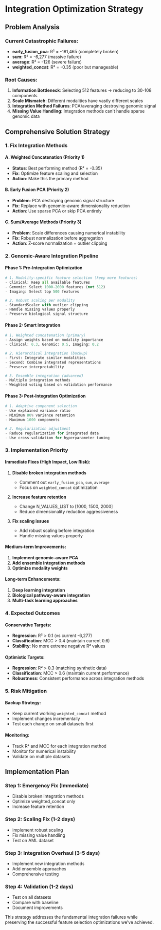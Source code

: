 # Integration Optimization Strategy

## Problem Analysis

### Current Catastrophic Failures:
- **early_fusion_pca**: R² = -181,465 (completely broken)
- **sum**: R² = -6,277 (massive failure) 
- **average**: R² = -126 (severe failure)
- **weighted_concat**: R² = -0.35 (poor but manageable)

### Root Causes:
1. **Information Bottleneck**: Selecting 512 features -> reducing to 30-108 components
2. **Scale Mismatch**: Different modalities have vastly different scales
3. **Integration Method Failures**: PCA/averaging destroying genomic signal
4. **Missing Value Handling**: Integration methods can't handle sparse genomic data

## Comprehensive Solution Strategy

### 1. **Fix Integration Methods**

#### A. Weighted Concatenation (Priority 1)
- **Status**: Best performing method (R² = -0.35)
- **Fix**: Optimize feature scaling and selection
- **Action**: Make this the primary method

#### B. Early Fusion PCA (Priority 2) 
- **Problem**: PCA destroying genomic signal structure
- **Fix**: Replace with genomic-aware dimensionality reduction
- **Action**: Use sparse PCA or skip PCA entirely

#### C. Sum/Average Methods (Priority 3)
- **Problem**: Scale differences causing numerical instability
- **Fix**: Robust normalization before aggregation
- **Action**: Z-score normalization + outlier clipping

### 2. **Genomic-Aware Integration Pipeline**

#### Phase 1: Pre-Integration Optimization
```python
# 1. Modality-specific feature selection (keep more features)
- Clinical: Keep all available features
- Genomic: Select 1000-2000 features (not 512)
- Imaging: Select top 500 features

# 2. Robust scaling per modality
- StandardScaler with outlier clipping
- Handle missing values properly
- Preserve biological signal structure
```

#### Phase 2: Smart Integration
```python
# 1. Weighted concatenation (primary)
- Assign weights based on modality importance
- Clinical: 0.3, Genomic: 0.5, Imaging: 0.2

# 2. Hierarchical integration (backup)
- First: Integrate similar modalities
- Second: Combine integrated representations
- Preserve interpretability

# 3. Ensemble integration (advanced)
- Multiple integration methods
- Weighted voting based on validation performance
```

#### Phase 3: Post-Integration Optimization
```python
# 1. Adaptive component selection
- Use explained variance ratio
- Minimum 80% variance retention
- Maximum 1000 components

# 2. Regularization adjustment
- Reduce regularization for integrated data
- Use cross-validation for hyperparameter tuning
```

### 3. **Implementation Priority**

#### Immediate Fixes (High Impact, Low Risk):
1. **Disable broken integration methods**
   - Comment out `early_fusion_pca`, `sum`, `average`
   - Focus on `weighted_concat` optimization

2. **Increase feature retention**
   - Change N_VALUES_LIST to [1000, 1500, 2000]
   - Reduce dimensionality reduction aggressiveness

3. **Fix scaling issues**
   - Add robust scaling before integration
   - Handle missing values properly

#### Medium-term Improvements:
1. **Implement genomic-aware PCA**
2. **Add ensemble integration methods**
3. **Optimize modality weights**

#### Long-term Enhancements:
1. **Deep learning integration**
2. **Biological pathway-aware integration**
3. **Multi-task learning approaches**

### 4. **Expected Outcomes**

#### Conservative Targets:
- **Regression**: R² > 0.1 (vs current -6,277)
- **Classification**: MCC > 0.4 (maintain current 0.6)
- **Stability**: No more extreme negative R² values

#### Optimistic Targets:
- **Regression**: R² > 0.3 (matching synthetic data)
- **Classification**: MCC > 0.6 (maintain current performance)
- **Robustness**: Consistent performance across integration methods

### 5. **Risk Mitigation**

#### Backup Strategy:
- Keep current working `weighted_concat` method
- Implement changes incrementally
- Test each change on small datasets first

#### Monitoring:
- Track R² and MCC for each integration method
- Monitor for numerical instability
- Validate on multiple datasets

## Implementation Plan

### Step 1: Emergency Fix (Immediate)
- Disable broken integration methods
- Optimize weighted_concat only
- Increase feature retention

### Step 2: Scaling Fix (1-2 days)
- Implement robust scaling
- Fix missing value handling
- Test on AML dataset

### Step 3: Integration Overhaul (3-5 days)
- Implement new integration methods
- Add ensemble approaches
- Comprehensive testing

### Step 4: Validation (1-2 days)
- Test on all datasets
- Compare with baseline
- Document improvements

This strategy addresses the fundamental integration failures while preserving the successful feature selection optimizations we've achieved. 
